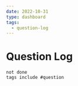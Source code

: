 ```yaml
---
date: 2022-10-31
type: dashboard
tags:
  - question-log
---
```

# Question Log
```tasks
not done
tags include #question  
```